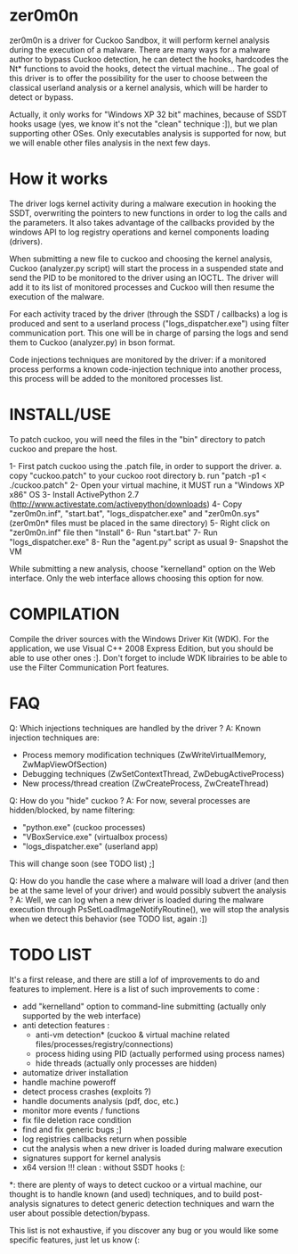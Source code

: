 zer0m0n
=======

zer0m0n is a driver for Cuckoo Sandbox, it will perform kernel analysis during the execution of a malware. There are many ways for a malware author to bypass Cuckoo detection, he can detect the hooks, hardcodes the Nt* functions to avoid the hooks, detect the virtual machine... The goal of this driver is to offer the possibility for the user to choose between the classical userland analysis or a kernel analysis, which will be harder to detect or bypass.

Actually, it only works for "Windows XP 32 bit" machines, because of SSDT hooks usage (yes, we know it's not the "clean" technique :]), but we plan supporting other OSes. Only executables analysis is supported for now, but we will enable other files analysis in the next few days.

How it works
============

The driver logs kernel activity during a malware execution in hooking the SSDT, overwriting the pointers to new functions in order to log the calls and the parameters.
It also takes advantage of the callbacks provided by the windows API to log registry operations and kernel components loading (drivers).

When submitting a new file to cuckoo and choosing the kernel analysis, Cuckoo (analyzer.py script) will start the process in a suspended state and send the PID to be monitored to the driver using an IOCTL. The driver will add it to its list of monitored processes and Cuckoo will then resume the execution of the malware.

For each activity traced by the driver (through the SSDT / callbacks) a log is produced and sent to a userland process ("logs_dispatcher.exe") using filter communication port. This one will be in charge of parsing the logs and send them to Cuckoo (analyzer.py) in bson format.

Code injections techniques are monitored by the driver: if a monitored process performs a known code-injection technique into another process, this process will be added to the monitored processes list.

INSTALL/USE
===========

To patch cuckoo, you will need the files in the "bin" directory to patch cuckoo and prepare the host.

1- First patch cuckoo using the .patch file, in order to support the driver.
	a. copy "cuckoo.patch" to your cuckoo root directory
	b. run "patch -p1 < ./cuckoo.patch"
2- Open your virtual machine, it MUST run a "Windows XP x86" OS
3- Install ActivePython 2.7 (http://www.activestate.com/activepython/downloads)
4- Copy "zer0m0n.inf", "start.bat", "logs_dispatcher.exe" and "zer0m0n.sys" (zer0m0n* files must be placed in the same directory)
5- Right click on "zer0m0n.inf" file then "Install"
6- Run "start.bat"
7- Run "logs_dispatcher.exe"
8- Run the "agent.py" script as usual
9- Snapshot the VM

While submitting a new analysis, choose "kernelland" option on the Web interface. Only the web interface allows choosing this option for now.

COMPILATION
===========

Compile the driver sources with the Windows Driver Kit (WDK).
For the application, we use Visual C++ 2008 Express Edition, but you should be able to use other ones :]. Don't forget to include WDK librairies to be able to use the Filter Communication Port features.

FAQ
===

Q: Which injections techniques are handled by the driver ?
A: Known injection techniques are:
- Process memory modification techniques (ZwWriteVirtualMemory, ZwMapViewOfSection)
- Debugging techniques (ZwSetContextThread, ZwDebugActiveProcess)
- New process/thread creation (ZwCreateProcess, ZwCreateThread)

Q: How do you "hide" cuckoo ?
A: For now, several processes are hidden/blocked, by name filtering:
- "python.exe" (cuckoo processes)
- "VBoxService.exe" (virtualbox process)
- "logs_dispatcher.exe" (userland app)

This will change soon (see TODO list) ;]

Q: How do you handle the case where a malware will load a driver (and then be at the same level of your driver) and would possibly subvert the analysis ?
A: Well, we can log when a new driver is loaded during the malware execution through PsSetLoadImageNotifyRoutine(), we will stop the analysis when we detect this behavior (see TODO list, again :])

TODO LIST
=========

It's a first release, and there are still a lof of improvements to do and features to implement.
Here is a list of such improvements to come :

- add "kernelland" option to command-line submitting (actually only supported by the web interface)
- anti detection features :
 	+ anti-vm detection* (cuckoo & virtual machine related files/processes/registry/connections)
	+ process hiding using PID (actually performed using process names)
	+ hide threads (actually only processes are hidden)
- automatize driver installation
- handle machine poweroff
- detect process crashes (exploits ?)
- handle documents analysis (pdf, doc, etc.)
- monitor more events / functions
- fix file deletion race condition
- find and fix generic bugs ;]
- log registries callbacks return when possible
- cut the analysis when a new driver is loaded during malware execution
- signatures support for kernel analysis
- x64 version !!! clean : without SSDT hooks (:

*: there are plenty of ways to detect cuckoo or a virtual machine, our thought is to handle known (and used) techniques, and to build post-analysis signatures to detect generic detection techniques and warn the user about possible detection/bypass.

This list is not exhaustive, if you discover any bug or you would like some specific features, just let us know (: 
